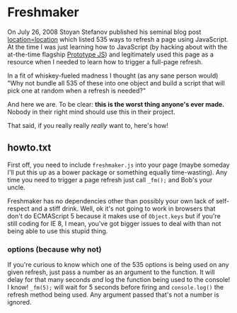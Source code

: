 # Freshmaker

On July 26, 2008 Stoyan Stefanov published his seminal blog post [location=location](http://www.phpied.com/locationlocation) which listed 535 ways to refresh a page using JavaScript. At the time I was just learning how to JavaScript (by hacking about with the at-the-time flagship [Prototype JS](http://prototypejs.org)) and legitimately used this page as a resource when I needed to learn how to trigger a full-page refresh.

In a fit of whiskey-fueled madness I thought (as any sane person would) "Why not bundle all 535 of these into one object and build a script that will pick one at random when a refresh is needed?" 

And here we are. To be clear: **this is the worst thing anyone's ever made.** Nobody in their right mind should use this in their project.

That said, if you really really _really_ want to, here's how!

## howto.txt

First off, you need to include ```freshmaker.js``` into your page (maybe someday I'll put this up as a bower package or something equally time-wasting). Any time you need to trigger a page refresh just call ```_fm();``` and Bob's your uncle.

Freshmaker has no dependencies other than possibly your own lack of self-respect and a stiff drink. Well, ok it's not going to work in browsers that don't do ECMAScript 5 because it makes use of ```Object.keys``` but if you're still coding for IE 8, I mean, you've got bigger issues to deal with than not being able to use this stupid thing.

### options (because why not)

If you're curious to know which one of the 535 options is being used on any given refresh, just pass a number as an argument to the function. It will delay for that many seconds _and_ log the function being used to the console! I know! ```_fm(5);``` will wait for 5 seconds before firing and ```console.log()``` the refresh method being used. Any argument passed that's not a number is ignored.